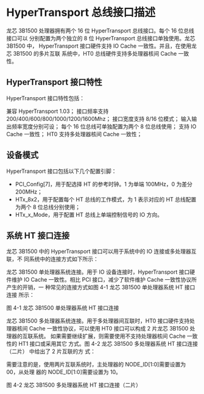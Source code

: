 HyperTransport 总线接口描述
===========================

龙芯 3B1500 处理器拥有两个 16 位 HyperTransport 总线接口。每个 16 位总线接口可以
分别配置为两个独立的 8 位 HyperTransport 总线接口单独使用。龙芯 3B1500 中，
HyperTransport 接口硬件支持 IO Cache 一致性。并且，在使用龙芯 3B1500 的多片互联
系统中，HT0 总线硬件支持多处理器核间 Cache 一致性。

HyperTransport 接口特性
-----------------------

HyperTransport 接口特性包括：

  兼容 HyperTransport 1.03；
  接口频率支持 200/400/600/800/1000/1200/1600Mhz；
  接口宽度支持 8/16 位模式；
  输入输出频率宽度分别可设；
  每个 16 位总线可单独配置为两个 8 位总线使用；
  支持 IO Cache 一致性；
  HT0 支持多处理器核间 Cache 一致性；

设备模式
--------

HyperTransport 接口包括以下几个配置引脚：

  - PCI_Config[7]，用于配选择 HT 的参考时钟。1 为单端 100MHz，0 为差分 200MHz；
  - HTx_8x2，用于配置每个 HT 总线的工作模式，为 1 表示对应的 HT 总线配置为两个
    8 位总线分别使用；
  - HTx_x_Mode，用于配置 HT 总线上单端控制信号的 IO 方向。

系统 HT 接口连接
----------------

龙芯 3B1500 中的 HyperTransport 接口可以用于系统中的 IO 连接或多处理器互联，不
同系统中的连接方式如下所示：

龙芯 3B1500 单处理器系统连接。用于 IO 设备连接时，HyperTransport 接口硬件维护
IO Cache 一致性。相比 PCI 接口，减少了软件维护 Cache 一致性协议所产生的开销，一
种常见的连接方式如图 4-1 龙芯 3B1500 单处理器系统 HT 接口连接 所示：

图 4-1 龙芯 3B1500 单处理器系统 HT 接口连接

龙芯 3B1500 多处理器系统连接。用于多处理器间互联时，HT0 接口硬件支持处理器核间
Cache 一致性协议，可以使用 HT0 接口可以构成 2 片龙芯 3B1500 处理器的互联系统。
如果需要继续扩展，则需要使用不支持处理器核间 Cache 一致性的 HT1 接口或采用其它
方式。图 4-2 龙芯 3B1500 多处理器系统 HT 接口连接（二片） 中给出了 2 片互联的方
式：

需要注意的是，使用两片互联系统时，主处理器的 NODE_ID[1:0]需要设置为 00，从处理
器的 NODE_ID[1:0]需要设置为 10。

图 4-2 龙芯 3B1500 多处理器系统 HT 接口连接（二片）

